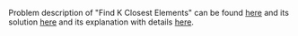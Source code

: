 Problem description of "Find K Closest Elements" can be found [here](https://leetcode.com/problems/find-k-closest-elements/?envType=study-plan&id=level-3)
and its solution [here]() and its explanation with details [here]().